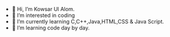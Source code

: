 - 👋 Hi, I’m Kowsar Ul Alom.
- 👀 I’m interested in coding
- 🌱 I’m currently learning C,C++,Java,HTML,CSS & Java Script.
- 💞️ I’m learning code day by day.

